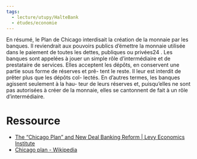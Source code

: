 ```yaml
---
tags:
  - lecture/utupy/HalteBank
  - études/economie
---
```

En résumé, le Plan de Chicago interdisait la création de la monnaie par les banques. Il reviendrait aux pouvoirs publics d’émettre la monnaie utilisée dans le paiement de toutes les dettes, publiques ou privées24 . Les banques sont appelées à jouer un simple rôle d’intermédiaire et de prestataire de services. Elles acceptent les dépôts, en conservent une partie sous forme de réserves et prê- tent le reste. Il leur est interdit de prêter plus que les dépôts col- lectés. En d’autres termes, les banques agissent seulement à la hau- teur de leurs réserves et, puisqu’elles ne sont pas autorisées à créer de la monnaie, elles se cantonnent de fait à un rôle d’intermédiaire.

# Ressource
- [The “Chicago Plan” and New Deal Banking Reform \| Levy Economics Institute](https://www.levyinstitute.org/publications/the-chicago-plan-and-new-deal-banking-reform#:~:text=During%20the%201930s%2C%20there%20were,100%25%20reserves%20on%20demand%20deposits.)
- [Chicago plan - Wikipedia](https://en.wikipedia.org/wiki/Chicago_plan)